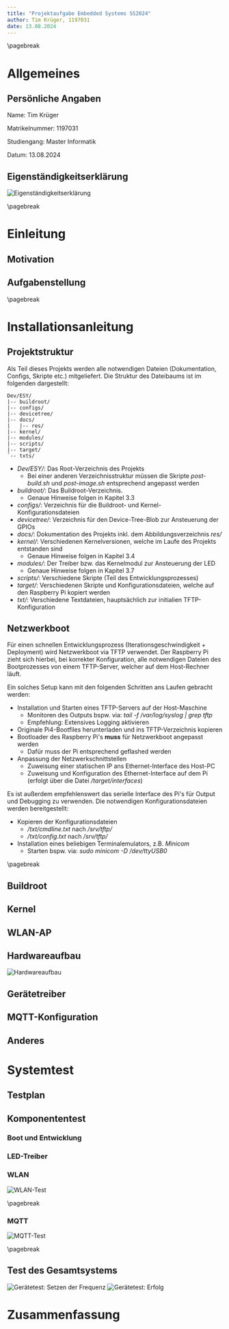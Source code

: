 ```yaml
---
title: "Projektaufgabe Embedded Systems SS2024"
author: Tim Krüger, 1197031
date: 13.08.2024
---
```


\pagebreak

# Allgemeines

## Persönliche Angaben

Name: Tim Krüger

Matrikelnummer: 1197031

Studiengang: Master Informatik

Datum: 13.08.2024

## Eigenständigkeitserklärung

![Eigenständigkeitserklärung](res/erklaerung_krueger.png)

\pagebreak

# Einleitung

## Motivation

## Aufgabenstellung

\pagebreak

# Installationsanleitung

## Projektstruktur

Als Teil dieses Projekts werden alle notwendigen Dateien (Dokumentation, Configs, Skripte etc.) mitgeliefert. Die Struktur des Dateibaums ist im folgenden dargestellt:

    Dev/ESY/
    |-- buildroot/
    |-- configs/
    |-- devicetree/
    |-- docs/
    |   |-- res/
    |-- kernel/
    |-- modules/
    |-- scripts/
    |-- target/
    `-- txts/

- *Dev/ESY/*: Das Root-Verzeichnis des Projekts
  - Bei einer anderen Verzeichnisstruktur müssen die Skripte *post-build.sh* und *post-image.sh* entsprechend angepasst werden
- *buildroot/*: Das Buildroot-Verzeichnis.
  - Genaue Hinweise folgen in Kapitel 3.3
- *configs/*: Verzeichnis für die Buildroot- und Kernel-Konfigurationsdateien
- *devicetree/*: Verzeichnis für den Device-Tree-Blob zur Ansteuerung der GPIOs
- *docs/*: Dokumentation des Projekts inkl. dem Abbildungsverzeichnis *res/*
- *kernel/*: Verschiedenen Kernelversionen, welche im Laufe des Projekts entstanden sind
  - Genaue Hinweise folgen in Kapitel 3.4
- *modules/*: Der Treiber bzw. das Kernelmodul zur Ansteuerung der LED
  - Genaue Hinweise folgen in Kapitel 3.7
- *scripts/*: Verschiedene Skripte (Teil des Entwicklungsprozesses)
- *target/*: Verschiedenen Skripte und Konfigurationsdateien, welche auf den Raspberry Pi kopiert werden
- *txt/*: Verschiedene Textdateien, hauptsächlich zur initialien TFTP-Konfiguration

## Netzwerkboot

Für einen schnellen Entwicklungsprozess (Iterationsgeschwindigkeit + Deployment) wird Netzwerkboot via TFTP verwendet. Der Raspberry Pi zieht sich hierbei, bei korrekter Konfiguration, alle notwendigen Dateien des Bootprozesses von einem TFTP-Server, welcher auf dem Host-Rechner läuft.

Ein solches Setup kann mit den folgenden Schritten ans Laufen gebracht werden:

- Installation und Starten eines TFTP-Servers auf der Host-Maschine
  - Monitoren des Outputs bspw. via: *tail -f /var/log/syslog | grep tftp*
  - Empfehlung: Extensives Logging aktivieren
- Originale Pi4-Bootfiles herunterladen und ins TFTP-Verzeichnis kopieren
- Bootloader des Raspberry Pi's **muss** für Netzwerkboot angepasst werden
  - Dafür muss der Pi entsprechend geflashed werden
- Anpassung der Netzwerkschnittstellen
  - Zuweisung einer statischen IP ans Ethernet-Interface des Host-PC
  - Zuweisung und Konfiguration des Ethernet-Interface auf dem Pi (erfolgt über die Datei */target/interfaces*)

Es ist außerdem empfehlenswert das serielle Interface des Pi's für Output und Debugging zu verwenden. Die notwendigen Konfigurationsdateien werden bereitgestellt:

- Kopieren der Konfigurationsdateien
  - */txt/cmdline.txt* nach */srv/tftp/*
  - */txt/config.txt* nach */srv/tftp/*
- Installation eines beliebigen Terminalemulators, z.B. *Minicom*
  - Starten bspw. via: *sudo minicom -D /dev/ttyUSB0*

\pagebreak

## Buildroot

## Kernel

## WLAN-AP

## Hardwareaufbau

![Hardwareaufbau](res/hardware_aufbau.png)

## Gerätetreiber

## MQTT-Konfiguration

## Anderes

# Systemtest

## Testplan

## Komponententest

### Boot und Entwicklung

### LED-Treiber

### WLAN

![WLAN-Test](res/wlan_test.png)

\pagebreak

### MQTT

![MQTT-Test](res/mqtt_test.png)

\pagebreak

## Test des Gesamtsystems

![Gerätetest: Setzen der Frequenz](res/device_test_1.png)
![Gerätetest: Erfolg](res/device_test_2.png)

# Zusammenfassung
